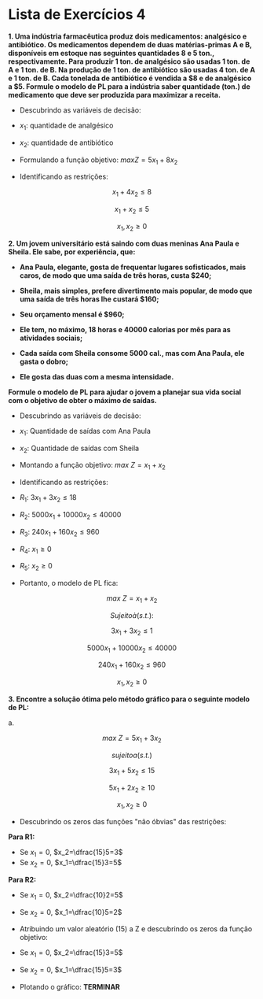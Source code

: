 # Lista de Exercícios 4

**1. Uma indústria farmacêutica produz dois medicamentos: analgésico e antibiótico. Os medicamentos dependem de duas matérias-primas A e B, disponíveis em estoque nas seguintes quantidades 8 e 5 ton., respectivamente. Para produzir 1 ton. de analgésico são usadas 1 ton. de A e 1 ton. de B. Na produção de 1 ton. de antibiótico são usadas 4 ton. de A e 1 ton. de B. Cada tonelada de antibiótico é vendida a $8 e de analgésico a $5. Formule o modelo de PL para a indústria saber quantidade (ton.) de medicamento que deve ser produzida para maximizar a receita.**

- Descubrindo as variáveis de decisão:

- $x_1$: quantidade de analgésico

- $x_2$: quantidade de antibiótico

- Formulando a função objetivo: $max Z=5x_1+8x_2$

- Identificando as restrições:

$$x_1+4x_2\leq8$$

$$x_1+x_2\leq5$$

$$x_1,x_2\geq0$$

**2. Um jovem universitário está saindo com duas meninas Ana Paula e Sheila. Ele sabe, por experiência, que:**

- **Ana Paula, elegante, gosta de frequentar lugares sofisticados, mais caros, de modo que uma saída de três horas, custa $240;**

- **Sheila, mais simples, prefere divertimento mais popular, de modo que uma saída de três horas lhe custará $160;**

- **Seu orçamento mensal é $960;**

- **Ele tem, no máximo, 18 horas e 40000 calorias por mês para as atividades sociais;**

- **Cada saída com Sheila consome 5000 cal., mas com Ana Paula, ele gasta o dobro;**

- **Ele gosta das duas com a mesma intensidade.**

**Formule o modelo de PL para ajudar o jovem a planejar sua vida social com o objetivo de obter o máximo de saídas.**

- Descubrindo as variáveis de decisão:

- $x_1$: Quantidade de saídas com Ana Paula

- $x_2$: Quantidade de saídas com Sheila

- Montando a função objetivo: $max\ Z=x_1+x_2$

- Identificando as restrições:

- $R_1$: $3x_1+3x_2\leq18$

- $R_2$: $5000x_1+10000x_2\leq40000$

- $R_3$: $240x_1+160x_2\leq960$

- $R_4$: $x_1\geq0$

- $R_5$: $x_2\geq0$

- Portanto, o modelo de PL fica:

$$max\ Z=x_1+x_2$$

$$Sujeito à (s. t.):$$

$$3x_1+3x_2\leq1$$

$$5000x_1+10000x_2\leq40000$$

$$240x_1+160x_2\leq960$$

$$x_1,x_2\geq0$$

**3. Encontre a solução ótima pelo método gráfico para o seguinte modelo de PL:**

a. 

$$max\ Z = 5x_1 + 3x_2$$

$$sujeito a (s.t.)$$

$$3x_1 + 5x_2 ≤ 15$$

$$5x_1 + 2x_2 ≥ 10$$

$$x_1, x_2 ≥ 0$$

- Descubrindo os zeros das funções "não óbvias" das restrições:

**Para R1:**

- Se $x_1=0$, $x_2=\dfrac{15}5=3$
- Se $x_2=0$, $x_1=\dfrac{15}3=5$

**Para R2:**

- Se $x_1=0$, $x_2=\dfrac{10}2=5$
- Se $x_2=0$, $x_1=\dfrac{10}5=2$

- Atribuindo um valor aleatório ($15$) a Z e descubrindo os zeros da função objetivo:

- Se $x_1=0$, $x_2=\dfrac{15}3=5$
- Se $x_2=0$, $x_1=\dfrac{15}5=3$

- Plotando o gráfico: **TERMINAR**

